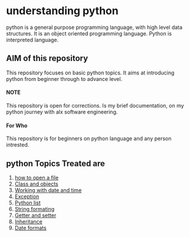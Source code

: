 # understanding python
python is a general purpose programming language, with high level data structures.
It is an object oriented programming language. 
Python is interpreted language.
## AIM of this repository 
This repository focuses on basic python topics.
It aims at introducing python from beginner through 
to advance level.
#### NOTE
This repository is open for corrections. Is 
my brief documentation, on my python journey
with alx software engineering.
#### For Who
This repository is for beginners on python
language and any person intrested.
## python Topics Treated are
1. [how to open a file](https://github.com/Straightlearn/understanding_python_lang/tree/main/How_to_open_file)
2. [Class and objects](https://github.com/Straightlearn/understanding_python_lang/tree/main/classObjects)
3. [Working with date and time](https://github.com/Straightlearn/understanding_python_lang/tree/main/date_time)
4. [Exception](https://github.com/Straightlearn/understanding_python_lang/tree/main/exception)
5. [Python list](https://github.com/Straightlearn/understanding_python_lang/tree/main/list)
6. [String formating](https://github.com/Straightlearn/understanding_python_lang/tree/main/string_foemating)
7. [Getter and setter](https://github.com/Straightlearn/understanding_python_lang/tree/main/classObjects/getter_setter_in_class)
8. [Inheritance](https://github.com/Straightlearn/understanding_python_lang/tree/main/classObjects/inheritance)
9. [Date formats](https://github.com/Straightlearn/understanding_python_lang/tree/main/date_time/DateFormats)
